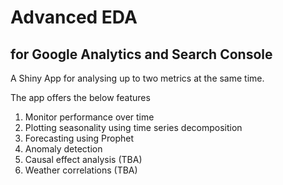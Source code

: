 # Advanced EDA 
## for Google Analytics and Search Console

A Shiny App for analysing up to two metrics at the same time. 

The app offers the below features

1. Monitor performance over time
2. Plotting seasonality using time series decomposition
3. Forecasting using Prophet
4. Anomaly detection
5. Causal effect analysis (TBA)
6. Weather correlations (TBA)